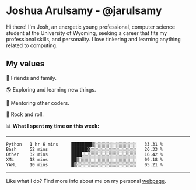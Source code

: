 # Joshua Arulsamy - @jarulsamy

Hi there! I'm Josh, an energetic young professional, computer science student at the University of Wyoming, seeking a career that fits my professional skills, and personality. I love tinkering and learning anything related to computing.

## My values

:yellow_heart: Friends and family.

:earth_americas: Exploring and learning new things.

:book: Mentoring other coders.

:guitar: Rock and roll.

:bar_chart: **What I spent my time on this week:**

------
<!--START_SECTION:waka-->
```text
Python   1 hr 6 mins     ████████▒░░░░░░░░░░░░░░░░   33.31 % 
Bash     52 mins         ██████▓░░░░░░░░░░░░░░░░░░   26.33 % 
Other    32 mins         ████░░░░░░░░░░░░░░░░░░░░░   16.42 % 
XML      18 mins         ██▒░░░░░░░░░░░░░░░░░░░░░░   09.18 % 
YAML     10 mins         █▒░░░░░░░░░░░░░░░░░░░░░░░   05.21 % 
```
<!--END_SECTION:waka-->
------

Like what I do? Find more info about me on my personal [webpage](https://arulsamy.me).
